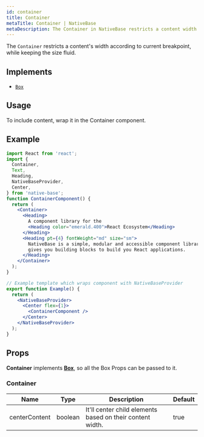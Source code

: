 ```yaml
---
id: container
title: Container
metaTitle: Container | NativeBase
metaDescription: The Container in NativeBase restricts a content width according to the current breakpoint while keeping the size fluid. More on Container usage with examples.
---
```


The `Container` restricts a content's width according to current breakpoint, while keeping the size fluid.

## Implements

- [`Box`](box.md)

## Usage

To include content, wrap it in the Container component.

## Example

```jsx isLive=true
import React from 'react';
import {
  Container,
  Text,
  Heading,
  NativeBaseProvider,
  Center,
} from 'native-base';
function ContainerComponent() {
  return (
    <Container>
      <Heading>
        A component library for the
        <Heading color="emerald.400">React Ecosystem</Heading>
      </Heading>
      <Heading pt={4} fontWeight="md" size="sm">
        NativeBase is a simple, modular and accessible component library that
        gives you building blocks to build you React applications.
      </Heading>
    </Container>
  );
}

// Example template which wraps component with NativeBaseProvider
export function Example() {
  return (
    <NativeBaseProvider>
      <Center flex={1}>
        <ContainerComponent />
      </Center>
    </NativeBaseProvider>
  );
}
```

## Props

**Container** implements **[Box](box.md)**, so all the Box Props can be passed to it.

### Container

| Name          | Type    | Description                                               | Default |
| ------------- | ------- | --------------------------------------------------------- | ------- |
| centerContent | boolean | It'll center child elements based on their content width. | true    |
